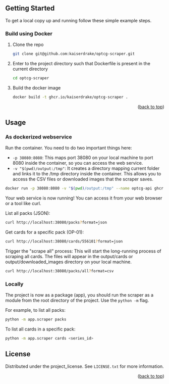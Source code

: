 <!-- GETTING STARTED -->
## Getting Started

To get a local copy up and running follow these simple example steps.


### Build using Docker

1. Clone the repo
   ```sh
   git clone git@github.com:kaiserdrake/optcg-scraper.git
   ```
2. Enter to the project directory such that Dockerfile is present in the current directory
   ```sh
   cd optcg-scraper
   ```
2. Build the docker image
   ```sh
   docker build -t ghcr.io/kaiserdrake/optcg-scraper .
   ```

<p align="right">(<a href="#readme-top">back to top</a>)</p>

<!-- USAGE EXAMPLES -->
## Usage

### As dockerized webservice

Run the container. You need to do two important things here:
 * `-p 38080:8080`: This maps port 38080 on your local machine to port 8080 inside the container, so you can access the web service.
 * `-v "$(pwd)/output:/tmp"`: It creates a directory mapping current folder and links it to the /tmp directory inside the container. This allows you to access the CSV files or downloaded images that the scraper saves.

```sh
docker run -p 38080:8080 -v "$(pwd)/output:/tmp" --name optcg-api ghcr.io/kaiserdrake/optcg-scraper
```

Your web service is now running! You can access it from your web browser or a tool like curl.

List all packs (JSON):
```sh
curl http://localhost:38080/packs?format=json
```

Get cards for a specific pack (OP-01):

```sh
curl http://localhost:38080/cards/556101?format=json
```
Trigger the "scrape all" process:
This will start the long-running process of scraping all cards. The files will appear in the output/cards or output/downloaded_images directory on your local machine.

```sh
curl http://localhost:38080/packs/all?format=csv
```


### Locally

The project is now as a package (app), you should run the scraper as a module from the root directory of the project.
Use the `python -m` flag.

For example, to list all packs:
```sh
python -m app.scraper packs
```
To list all cards in a specific pack:
```sh
python -m app.scraper cards <series_id>
```


<!-- LICENSE -->
## License

Distributed under the project_license. See `LICENSE.txt` for more information.

<p align="right">(<a href="#readme-top">back to top</a>)</p>

